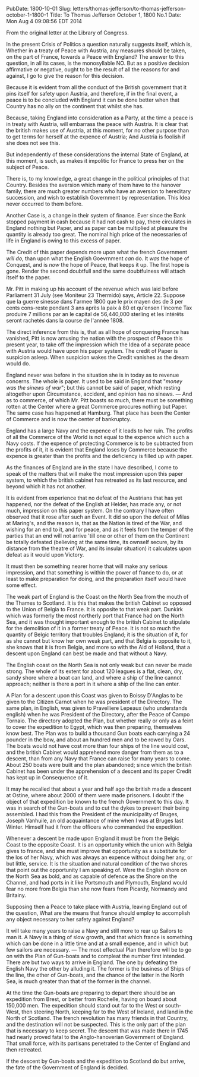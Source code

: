 PubDate: 1800-10-01
Slug: letters/thomas-jefferson/to-thomas-jefferson-october-1-1800-1
Title: To Thomas Jefferson October 1, 1800 No.1
Date: Mon Aug  4 09:08:56 EDT 2014

   From the original letter at the Library of Congress.

   In the present Crisis of Politics a question naturally suggests itself,
   which is, Whether in a treaty of Peace with Austria, any measures should
   be taken, on the part of France, towards a Peace with England? The answer
   to this question, in all its cases, is the monosyllable NO. But as a
   positive decision affirmative or negative, ought to be the result of all
   the reasons for and against, I go to give the reason for this decision.
   
   Because it is evident from all the conduct of the British government that
   it pins itself for safety upon Austria, and therefore, if in the final
   event, a peace is to be concluded with England it can be done better when
   that Country has no ally on the continent that whilst she has.
   
   Because, taking England into consideration as a Party, at the time a peace
   is in treaty with Austria, will embarrass the peace with Austria. It is
   clear that the british makes use of Austria, at this moment, for no other
   purpose than to get terms for herself at the expence of Austria; And
   Austria is foolish if she does not see this.
   
   But independently of these considerations the internal State of England,
   at this moment, is such, as makes it impolitic for France to press her on
   the subject of Peace. 
   
   There is, to my knowledge, a great change in the
   political principles of that Country. Besides the aversion which many of
   them have to the hanover family, there are much greater numbers who have
   an aversion to hereditary succession, and wish to establish Government by
   representation. This Idea never occurred to them before.
   
   Another Case is, a change in their system of finance. Ever since the Bank
   stopped payment in cash because it had not cash to pay, there circulates
   in England nothing but Paper, and as paper can be multiplied at pleasure
   the quantity is already too great. The nominal high price of the
   necessaries of life in England is owing to this excess of paper.
   
   The Credit of this paper depends more upon what the french Government *will 
   do*, than upon what the English Goevrnment *can* do. It *was* the hope of 
   Conquest, and is *now* the hope of Peace, that keeps it up. The first hope is 
   gone. Render the second doubtfull and the same doubtfulness will attach itself 
   to the paper. 
    
   Mr. Pitt in making up his account of the revenue which was laid before
   Parliament 31 July (see Moniteur 23 Thermido) says, Article 22. Suppose
   que la guerre sinesse dans l'armee 1800 que le prix mayen des de 3 per cents
   cons-reste pendant 3 ans après la paix à 80 et qu'ensen l'income Tax produire 
   7 millions par an le capital de 56,440,000 sterling et les intérêts seront 
   rachetés dans la course de l'année 1808.
   
   The direct inference from this is, that as all hope of conquering France
   has vanished, Pitt is now amusing the nation with the prospect of Peace
   this present year, to take off the impression which the Idea of a separate
   peace with Austria would have upon his paper system. The credit of Paper
   is suspicion asleep. When suspicion wakes the Credit vanishes as the dream
   would do.
   
   England never was before in the situation she is in today as to revenue
   concerns. The whole is paper. It used to be said in England that "*money
   was the sinews of war*"; but this cannot be said of paper, which resting
   altogether upon Circumstance, accident, and opinion has no sinews. &mdash; And 
   as to commerce, of which Mr. Pitt boasts so much, there must be something
   rotten at the Center where a great Commerce procures nothing but Paper.
   The same case has happened at Hamburg. That place has been the Center of
   Commerce and is now the center of bankruptcy.
   
   England has a large Navy and the expence of it leads to her ruin. The
   profits of all the Commerce of the World is not equal to the expence which
   such a Navy costs. If the expence of protecting Commerce is to be
   subtracted from the profits of it, it is evident that England loses by
   Commerce because the expence is greater than the profits and the
   deficiency is filled up with paper.
   
   As the finances of England are in the state I have described, I come to
   speak of the matters that will make the most impression upon this paper
   system, to which the british cabinet has retreated as its last resource,
   and beyond which it has not another.
   
   It is evident from experience that no defeat of the Austrians that has yet
   happened, nor the defeat of the English at Helder, has made any, or not
   much, impression on this paper system. On the contrary I have often
   observed that it rose after such an Event. It did so upon the defeat of
   Milas at Maring's, and the reason is, that as the Nation is tired of the
   War, and wishing for an end to it, and for peace, and as it feels from the
   temper of the parties that an end will not arrive 'till one or other of
   them on the Continent be totally defeated (believing at the same time, its
   ownself secure, by its distance from the theatre of War, and its insular
   situation) it calculates upon defeat as it would upon Victory.
   
   It must then be something nearer home that will make any serious
   impression, and that something is within the power of france to do, or at
   least to make preparation for doing, and the preparation itself would have
   some effect.
   
   The weak part of England is the Coast on the North Sea from the mouth of
   the Thames to Scotland. It is this that makes the british Cabinet so
   opposed to the Union of Belgia to France. It is opposite to that weak
   part. Dunkirk which was formerly the most northerly port that France had
   on the North Sea, and it was thought important enough to the british
   Cabinet to stipulate for the demolition of it in a former treaty of Peace.
   It is not so much the quantity of Belgic territory that troubles England;
   it is the situation of it, for as she cannot but know her own weak part,
   and that Belgia is opposite to it, she knows that it is from Belgia, and
   more so with the Aid of Holland, that a descent upon England can best be
   made and that without a Navy.
   
   The English coast on the North Sea is not only weak but can never be made
   strong. The whole of its extent for about 120 leagues is a flat, clean,
   dry, sandy shore where a boat can land, and where a ship of the line
   cannot approach; neither is there a port in it where a ship of the line
   can enter.
   
   A Plan for a descent upon this Coast was given to Boissy D'Anglas to be
   given to the Citizen Carnot when he was president of the Directory. The
   same plan, in English, was given to Pravelliere Lepeaux (who understands
   english) when he was President of the Directory, after the Peace of Campo
   Tornaio. The directory adopted the Plan, but whether really or only as a
   feint to cover the expedition to Egypt, which was then preparing,
   themselves know best. The Plan was to build a thousand Gun boats each
   carrying a 24 pounder in the bow, and about an hundred men and to be rowed
   by Oars. The boats would not have cost more than four ships of the line
   would cost, and the british Cabinet would apprehend more danger from them
   as to a descent, than from any Navy that France can raise for many years
   to come. About 250 boats were built and the plan abandoned; since which
   the british Cabinet has been under the apprehension of a descent and its
   paper Credit has kept up in Consequence of it.
   
   It may he recalled that about a year and half ago the british made a
   descent at Ostine, where about 2000 of them were made prisoners. I doubt
   if the object of that expedition be known to the french Government to this
   day. It was in search of the Gun-boats and to cut the dykes to prevent
   their being assembled. I had this from the President of the municipality
   of Bruges, Joseph Vanhuile, an old acquaintance of mine when I was at
   Bruges last Winter. Himself had it from the officers who commanded the
   expedition.
   
   Whenever a descent be made upon England it must be from the Belgic Coast
   to the opposite Coast. It is an opportunity which the union with Belgia
   gives to france, and she must improve that opportunity as a substitute for
   the los of her Navy, which was always an expence without doing her any,
   or but little, service. It is the situation and natural condition of the
   two shores that point out the opportunity I am speaking of. Were the
   English shore on the North Sea as bold, and as capable of defence as the
   Shore on the Channel, and had ports in it like Portsmouth and Plymouth,
   England would fear no more from Belgia than she now fears from Picardy,
   Normandy and Britainy.
   
   Supposing then a Peace to take place with Austria, leaving England out of
   the question, What are the means that france should employ to accomplish
   any object necessary to her safety against England? 
   
   It will take many
   years to raise a Navy and still more to rear up Sailors to man it. A Navy
   is a thing of slow growth, and that which france is something which can be
   done in a little time and at a small expence, and in which but few sailors
   are necessary. &mdash; The most effectual Plan therefore will be to go on with 
   the Plan of Gun-boats and to compleat the number first intended. There are but
   two ways to arrive in England. The one by defeating the English Navy the
   other by alluding it. The former is the business of Ships of the line, the
   other of Gun-boats, and the chance of the latter in the North Sea, is much
   greater than that of the former in the channel.
   
   At the time the Gun-boats are preparing to depart there should be an
   expedition from Brest, or better from Rochelle, having on board about
   150,000 men. The expedition should stand out far to the West or
   south-West, then steering North, keeping far to the West of Ireland, and
   land in the North of Scotland. The french revolution has many friends in
   that Country, and the destination will not be suspected. This is the only
   part of the plan that is necessary to keep secret. The descent that was
   made there in 1745 had nearly proved fatal to the Anglo-hanoverian
   Government of England. That small force, with its partisans penetrated to
   the Center of England and then retreated.
   
   If the descent by Gun-boats and the expedition to Scotland do but arrive,
   the fate of the Government of England is decided.
